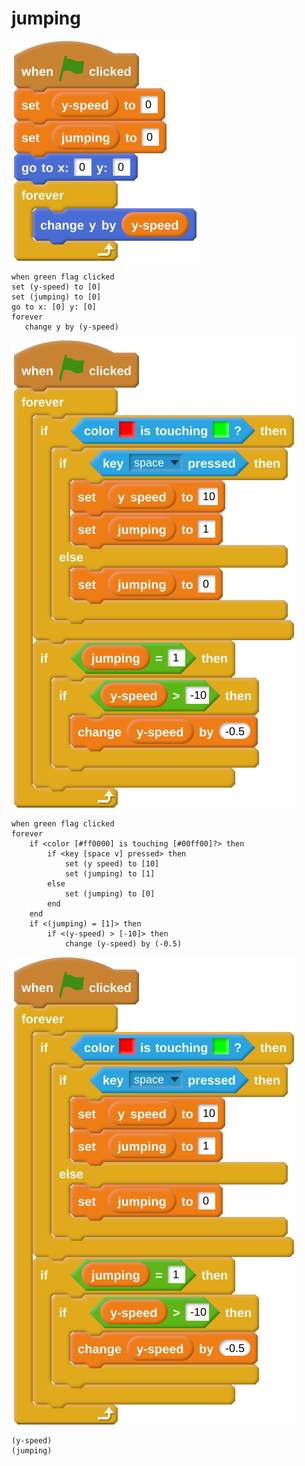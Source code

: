 # jumping

![](images/jumping-code-01.svg)
```
when green flag clicked
set (y-speed) to [0]
set (jumping) to [0]
go to x: [0] y: [0]
forever
   change y by (y-speed)
```


![](images/jumping-code-02.svg)
```
when green flag clicked
forever
    if <color [#ff0000] is touching [#00ff00]?> then
        if <key [space v] pressed> then
            set (y speed) to [10]
            set (jumping) to [1]
        else
            set (jumping) to [0]
        end
    end
    if <(jumping) = [1]> then
        if <(y-speed) > [-10]> then
            change (y-speed) by (-0.5)
```

![](images/jumping-code-02.svg)
```
(y-speed)
(jumping)
```
